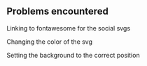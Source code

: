 ## Problems encountered

Linking to fontawesome for the social svgs

Changing the color of the svg

Setting the background to the correct position